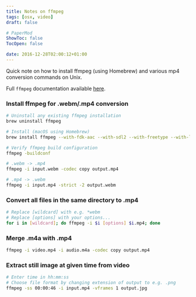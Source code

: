 ```yaml
---
title: Notes on ffmpeg
tags: [osx, video]
draft: false

# PaperMod
ShowToc: false
TocOpen: false

date: 2016-12-28T02:00:12+01:00
---
```


Quick note on how to install ffmpeg (using Homebrew) and various mp4 conversion commands on Unix.



Full `ffmpeg` documentation available [here](https://ffmpeg.org/ffmpeg.html).


### Install ffmpeg for .webm/.mp4 conversion

```bash
# Uninstall any existing ffmpeg installation
brew uninstall ffmpeg

# Install (macOS using Homebrew)
brew install ffmpeg --with-fdk-aac --with-sdl2 --with-freetype --with-libass --with-libvorbis --with-libvpx --with-opus --with-x265

# Verify ffmpeg build configuration
ffmpeg -buildconf

# .webm -> .mp4
ffmpeg -i input.webm -codec copy output.mp4

# .mp4 -> .webm
ffmpeg -i input.mp4 -strict -2 output.webm
```


### Convert all files in the same directory to .mp4

```bash
# Replace [wildcard] with e.g. *webm
# Replace [options] with your options...
for i in [wildcard]; do ffmpeg -i $i [options] $i.mp4; done
```

### Merge .m4a with .mp4

```bash
ffmpeg -i video.mp4 -i audio.m4a -codec copy output.mp4
```

### Extract still image at given time from video

```bash
# Enter time in hh:mm:ss
# Choose file format by changing extension of output to e.g. .png
ffmpeg -ss 00:00:46 -i input.mp4 -vframes 1 output.jpg
```
